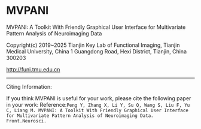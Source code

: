 # MVPANI
MVPANI: A Toolkit With Friendly Graphical User Interface for Multivariate Pattern Analysis of Neuroimaging Data

Copyright(c) 2019~2025 
Tianjin Key Lab of Functional Imaging, Tianjin Medical University, China
1 Guangdong Road, Hexi District, Tianjin, China 300203

http://funi.tmu.edu.cn

-----------------------------------------------------------------------------------

Citing Information:

If you think MVPANI is useful for your work, please cite the following paper in your work:
Reference:`Peng Y, Zhang X, Li Y, Su Q, Wang S, Liu F, Yu C, Liang M. MVPANI: A Toolkit With Friendly Graphical User Interface for Multivariate Pattern Analysis of Neuroimaging Data. Front.Neurosci.`
